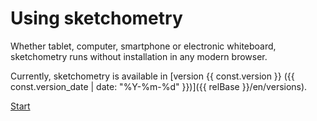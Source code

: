
# Using sketchometry

Whether tablet, computer, smartphone or electronic whiteboard, sketchometry runs without installation in any modern browser.

Currently, sketchometry is available in [version {{ const.version }} ({{ const.version_date | date: "%Y-%m-%d" }})]({{ relBase }}/en/versions).

<a type="button" href="{{const.url.start }}" target="_blank">
<span class="sketcho sketcho-compass-cursor"></span>
<span>Start</span>
</a>